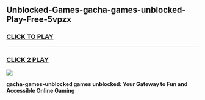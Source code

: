 
## Unblocked-Games-gacha-games-unblocked-Play-Free-5vpzx
<h3>
<a href="https://premium76.site?title=gacha-games-unblocked&ref=20A">CLICK TO PLAY</a></h3>
<hr>

<h3>
<a href="https://premium76.site?title=gacha-games-unblocked&ref=20A">CLICK 2 PLAY</a>
  
</h3>

<a href="https://premium76.site?title=gacha-games-unblocked&ref=20A"><img src="https://clearcache.store/games.png"></a>


**gacha-games-unblocked games unblocked: Your Gateway to Fun and Accessible Online Gaming**
